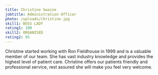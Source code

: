```yaml
---
title: Christine Swaine
jobtitle: Administration Officer
photo: /uploads/christine.jpg
skill1: BOSS LADY
rating1: 100
skill2: ORGANISED
rating2: 95
---
```

Christine started working with Ron Fieldhouse in 1999 and is a valuable member of our team. She has vast industry knowledge and provides the highest level of patient care. Christine offers our patients friendly and professional service, rest assured she will make you feel very welcome.
